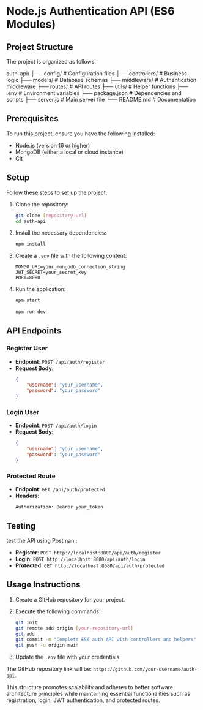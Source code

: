 # Node.js Authentication API (ES6 Modules)

## Project Structure

The project is organized as follows:

auth-api/
├── config/           # Configuration files
├── controllers/      # Business logic
├── models/           # Database schemas
├── middleware/       # Authentication middleware
├── routes/           # API routes
├── utils/            # Helper functions
├── .env              # Environment variables
├── package.json      # Dependencies and scripts
├── server.js         # Main server file
└── README.md         # Documentation

## Prerequisites

To run this project, ensure you have the following installed:

- Node.js (version 16 or higher)
- MongoDB (either a local or cloud instance)
- Git

## Setup

Follow these steps to set up the project:

1. Clone the repository:
   ```bash
   git clone [repository-url]
   cd auth-api
   ```

2. Install the necessary dependencies:
   ```bash
   npm install
   ```

3. Create a `.env` file with the following content:
   ```plaintext
   MONGO_URI=your_mongodb_connection_string
   JWT_SECRET=your_secret_key
   PORT=8080
   ```

4. Run the application:
   ```bash
   npm start
  
   npm run dev
   ```

## API Endpoints

### Register User

- **Endpoint**: `POST /api/auth/register`
- **Request Body**:
  ```json
  {
      "username": "your_username",
      "password": "your_password"
  }
  ```

### Login User

- **Endpoint**: `POST /api/auth/login`
- **Request Body**:
  ```json
  {
      "username": "your_username",
      "password": "your_password"
  }
  ```

### Protected Route

- **Endpoint**: `GET /api/auth/protected`
- **Headers**:
  ```plaintext
  Authorization: Bearer your_token
  ```

## Testing

 test the API using Postman :

- **Register**: `POST http://localhost:8080/api/auth/register`
- **Login**: `POST http://localhost:8080/api/auth/login`
- **Protected**: `GET http://localhost:8080/api/auth/protected`

## Usage Instructions

1. Create a GitHub repository for your project.
2. Execute the following commands:
   ```bash
   git init
   git remote add origin [your-repository-url]
   git add .
   git commit -m "Complete ES6 auth API with controllers and helpers"
   git push -u origin main
   ```

3. Update the `.env` file with your credentials.

The GitHub repository link will be: `https://github.com/your-username/auth-api`.

This structure promotes scalability and adheres to better software architecture principles while maintaining essential functionalities such as registration, login, JWT authentication, and protected routes.